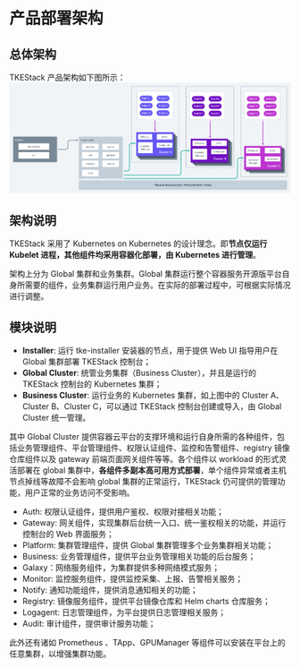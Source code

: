#  产品部署架构

## 总体架构

TKEStack 产品架构如下图所示：
![](https://github.com/tkestack/tke/blob/master/docs/images/TKEStackHighLevelArchitecture@2x.png?raw=true)

## 架构说明

TKEStack 采用了 Kubernetes on Kubernetes 的设计理念。即**节点仅运行 Kubelet 进程，其他组件均采用容器化部署，由 Kubernetes 进行管理**。

架构上分为 Global 集群和业务集群。Global 集群运行整个容器服务开源版平台自身所需要的组件，业务集群运行用户业务。在实际的部署过程中，可根据实际情况进行调整。

## 模块说明



* **Installer**: 运行 tke-installer 安装器的节点，用于提供 Web UI 指导用户在 Global 集群部署 TKEStack 控制台；
* **Global Cluster**: 统管业务集群（Business Cluster），并且是运行的 TKEStack 控制台的 Kubernetes 集群；
* **Business Cluster**: 运行业务的 Kubernetes 集群，如上图中的 Cluster A、Cluster B、Cluster C，可以通过 TKEStack 控制台创建或导入，由 Global Cluster 统一管理。

其中 Global Cluster 提供容器云平台的支撑环境和运行自身所需的各种组件，包括业务管理组件、平台管理组件、权限认证组件、监控和告警组件、registry 镜像仓库组件以及 gateway 前端页面网关组件等等。各个组件以 workload 的形式灵活部署在 global 集群中，**各组件多副本高可用方式部署**，单个组件异常或者主机节点掉线等故障不会影响 global 集群的正常运行，TKEStack 仍可提供的管理功能，用户正常的业务访问不受影响。

* Auth: 权限认证组件，提供用户鉴权、权限对接相关功能；
* Gateway: 网关组件，实现集群后台统一入口、统一鉴权相关的功能，并运行控制台的 Web 界面服务；
* Platform: 集群管理组件，提供 Global 集群管理多个业务集群相关功能；
* Business: 业务管理组件，提供平台业务管理相关功能的后台服务；
* Galaxy：网络服务组件，为集群提供多种网络模式服务；
* Monitor: 监控服务组件，提供监控采集、上报、告警相关服务；
* Notify: 通知功能组件，提供消息通知相关的功能；
* Registry: 镜像服务组件，提供平台镜像仓库和 Helm charts 仓库服务；
* Logagent: 日志管理组件，为平台提供日志管理相关服务；
* Audit: 审计组件，提供审计服务功能；

此外还有诸如 Prometheus 、TApp、GPUManager 等组件可以安装在平台上的任意集群，以增强集群功能。